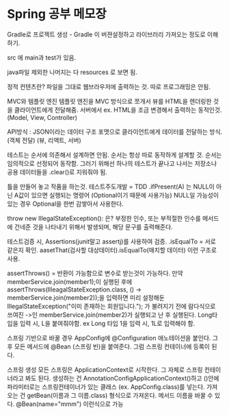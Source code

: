 # Spring 공부 메모장

Gradle로 프로젝트 생성 - Gradle 이 버젼설정하고 라이브러리 가져오는 정도로 이해하기.

src 에 main과 test가 있음.

java파일 제외한 나머지는 다 resources 로 보면 됨.

정적 컨텐츠란?
파일을 그대로 웹브라우저에 출력하는 것. 따로 프로그래밍은 안됨.

MVC와 템플릿 엔진
템플릿 엔진을 MVC 방식으로 쪼개서 뷰를 HTML을 렌더링한 것을 클라이언트에게 전달해줌.
서버에서 ex. HTML을 조금 변경해서 출력하는 동적인것.
(Model, View, Controller)

API방식 : JSON이라는 데이터 구조 포맷으로 클라이언트에게 데이터를 전달하는 방식. (객체 전달)
(뷰, 리액트, 서버)

테스트는 순서에 의존해서 설계하면 안됨. 순서는 항상 따로 동작하게 설계할 것. 순서는 
임의적으로 선정되어 동작함. 그러기 위해선 하나의 테스트가 끝나고 나서는 저장소나
공용 데이터들을 .clear()로 지워줘야 됨.

틀을 만들어 놓고 작품을 하는것. 테스트주도개발 = TDD
.ifPresent(A) 는 NULL이 아닌 A값이 있으면 실행되는 명령어 (Optional이기 때문에 사용가능)
NULL일 가능성이 있는 경우 Optional을 한번 감쌓아서 사용한다.

throw new IllegalStateException(): 은?
부정한 인수, 또는 부적절한 인수를 메서드에 건네준 것을 나타내기 위해서 발생되며, 해당 문구를
출력해준다.


테스트검증 시, Assertions(junit말고 assertj)를 사용하여 검증.
.isEqualTo = 서로 같은지 확인.
aasetThat(검사할 대상데이터).isEqualTo(매치할 데이터) 이런 구조로 사용.

assertThrows() = 반환이 가능함으로 변수로 받는것이 가능하다.
만약 memberService.join(member1);이 실행된 후에 
assertThrows(IlleagalStateException.class, () -> memberService.join(member2));을 입력하면
미리 설정해둔 IllegalStateException("이미 존재하는 회원입니다."); 가 불려지기 전에 람다식으로
쓰여진 ->인 memberService.join(member2)가 실행되고 난 후 실행된다.
Long타입을 입력 시, L을 붙여줘야함. ex Long 타입 1을 입력 시, 1L로 입력해야 함.

스프링 기반으로 바꿀 경우 AppConfig에 @Configuration 애노테이션을 붙인다. 그 후 모든 메서드에
@Bean (스프링 빈)을 붙여준다. 그럼 스프링 컨테이너에 등록이 된다.

스프링 생성
모든 스프링은 ApplicationContext로 시작한다. 그 자체로 스프링 컨테이너라고 봐도 된다.
생성하는 건 AnnotationConfigApplicationContext()하고 ()안에 파라미터로는 스프링컨테이너가 있는
클래스 (ex. AppConfig.class)를 넣는다.
가져오는 건 getBean(이름과 그 이름.class) 형식으로 가져온다.
메서드 이름을 바꿀 수 있다.
@Bean(name="mmm") 이런식으로 가능

